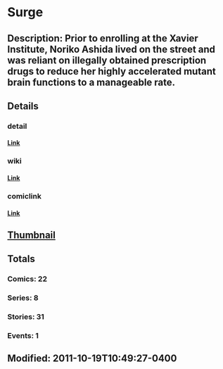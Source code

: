 # Surge
## Description: Prior to enrolling at the Xavier Institute, Noriko Ashida lived on the street and was reliant on illegally obtained prescription drugs to reduce her highly accelerated mutant brain functions to a manageable rate.
## Details
### detail
#### [Link](http://marvel.com/characters/2267/surge?utm_campaign=apiRef&utm_source=225578a89fc76f3d20fbffda5d17a88d)
### wiki
#### [Link](http://marvel.com/universe/Surge_%28Noriko_Ashida%29?utm_campaign=apiRef&utm_source=225578a89fc76f3d20fbffda5d17a88d)
### comiclink
#### [Link](http://marvel.com/comics/characters/1010695/surge?utm_campaign=apiRef&utm_source=225578a89fc76f3d20fbffda5d17a88d)
## [Thumbnail](http://i.annihil.us/u/prod/marvel/i/mg/2/d0/4c0038d51109f.jpg)
## Totals
### Comics: 22
### Series: 8
### Stories: 31
### Events: 1
## Modified: 2011-10-19T10:49:27-0400